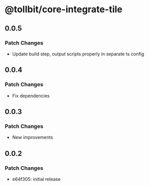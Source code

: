 # @tollbit/core-integrate-tile

## 0.0.5

### Patch Changes

- Update build step, output scripts properly in separate ts config

## 0.0.4

### Patch Changes

- Fix dependencies

## 0.0.3

### Patch Changes

- New improvements

## 0.0.2

### Patch Changes

- e64f305: initial release
